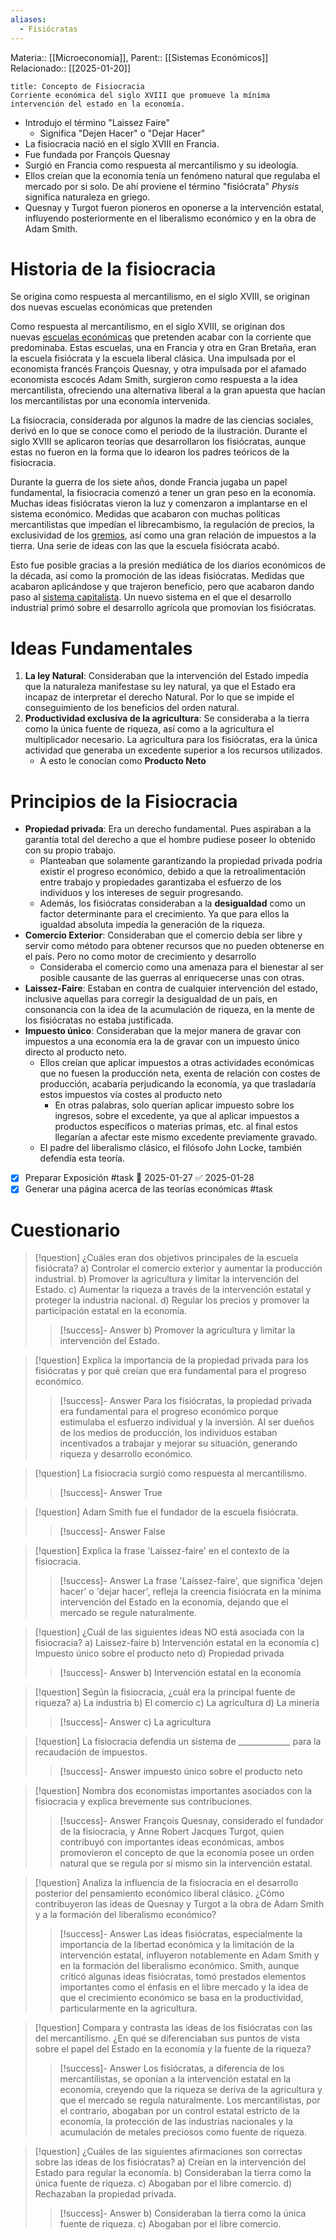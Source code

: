 ```yaml
---
aliases:
  - Fisiócratas
---
```

Materia:: [[Microeconomía]], 
Parent:: [[Sistemas Económicos]]
Relacionado:: [[2025-01-20]]

```ad-abstract
title: Concepto de Fisiocracia
Corriente económica del siglo XVIII que promueve la mínima intervención del estado en la economía. 
```

- Introdujo el término "Laissez Faire"
	- Significa "Dejen Hacer" o "Dejar Hacer"
- La fisiocracia nació en el siglo XVIII en Francia. 
- Fue fundada por François Quesnay
- Surgió en Francia como respuesta al mercantilismo y su ideología. 
- Ellos creían que la economía tenía un fenómeno natural que regulaba el mercado por si solo. De ahí proviene el término "fisiócrata" *Physis* significa naturaleza en griego. 
- Quesnay y Turgot fueron pioneros en oponerse a la intervención estatal, influyendo posteriormente en el liberalismo económico y en la obra de Adam Smith. 
# Historia de la fisiocracia
Se origina como respuesta al mercantilismo, en el siglo XVIII, se originan dos nuevas escuelas económicas que pretenden 

Como respuesta al mercantilismo, en el siglo XVIII, se originan dos nuevas [escuelas económicas](https://economipedia.com/definiciones/escuelas-de-pensamiento-economico.html) que pretenden acabar con la corriente que predominaba. Estas escuelas, una en Francia y otra en Gran Bretaña, eran la escuela fisiócrata y la escuela liberal clásica. Una impulsada por el economista francés François Quesnay, y otra impulsada por el afamado economista escocés Adam Smith, surgieron como respuesta a la idea mercantilista, ofreciendo una alternativa liberal a la gran apuesta que hacían los mercantilistas por una economía intervenida.

La fisiocracia, considerada por algunos la madre de las ciencias sociales, derivó en lo que se conoce como el periodo de la ilustración. Durante el siglo XVIII se aplicaron teorías que desarrollaron los fisiócratas, aunque estas no fueron en la forma que lo idearon los padres teóricos de la fisiocracia. 

Durante la guerra de los siete años, donde Francia jugaba un papel fundamental, la fisiocracia comenzó a tener un gran peso en la economía. Muchas ideas fisiócratas vieron la luz y comenzaron a implantarse en el sistema económico. Medidas que acabaron con muchas políticas mercantilistas que impedían el librecambismo, la regulación de precios, la exclusividad de los [gremios](https://economipedia.com/definiciones/gremio.html), así como una gran relación de impuestos a la tierra. Una serie de ideas con las que la escuela fisiócrata acabó.

Esto fue posible gracias a la presión mediática de los diarios económicos de la década, así como la promoción de las ideas fisiócratas. Medidas que acabaron aplicándose y que trajeron beneficio, pero que acabaron dando paso al [sistema capitalista](https://economipedia.com/definiciones/capitalismo.html). Un nuevo sistema en el que el desarrollo industrial primó sobre el desarrollo agrícola que promovían los fisiócratas.

# Ideas Fundamentales
1. **La ley Natural**: Consideraban que la intervención del Estado impedía que la  naturaleza manifestase su ley natural, ya que el Estado era incapaz de interpretar el derecho Natural. Por lo que se impide el conseguimiento de los beneficios del orden natural. 
2. **Productividad exclusiva de la agricultura**: Se consideraba a la tierra como la única fuente de riqueza, así como a la agricultura el multiplicador necesario. La agricultura para los fisiócratas, era la única actividad que generaba un excedente superior a los recursos utilizados. 
	- A esto le conocían como **Producto Neto**
# Principios de la Fisiocracia 
- **Propiedad privada**: Era un derecho fundamental. Pues aspiraban a la garantía total del derecho a que el hombre pudiese poseer lo obtenido con su propio trabajo. 
	- Planteaban que solamente garantizando la propiedad privada podría existir el progreso económico, debido a que la retroalimentación entre trabajo y propiedades garantizaba el esfuerzo de los individuos y los intereses de seguir progresando. 
	- Además, los fisiócratas consideraban a la **desigualdad** como un factor determinante para el crecimiento. Ya que para ellos la igualdad absoluta impedía la generación de la riqueza. 
- **Comercio Exterior**: Consideraban que el comercio debía ser libre y servir como método para obtener recursos que no pueden obtenerse en el país. Pero no como motor de crecimiento y desarrollo
	- Consideraba el comercio como una amenaza para el bienestar al ser posible causante de las guerras al enriquecerse unas con otras. 
- **Laissez-Faire**: Estaban en contra de cualquier intervención del estado, inclusive aquellas para corregir la desigualdad de un país, en consonancia con la idea de la acumulación de riqueza, en la mente de los fisiócratas no estaba justificada. 
- **Impuesto único**: Consideraban que la mejor manera de gravar con impuestos a una economía era la de gravar con un impuesto único directo al producto neto. 
	- Ellos creían que aplicar impuestos a otras actividades económicas que no fuesen la producción neta, exenta de relación con costes de producción, acabaría perjudicando la economía, ya que trasladaría estos impuestos vía costes al producto neto
		- En otras palabras, solo querían aplicar impuesto sobre los ingresos, sobre el excedente, ya que al aplicar impuestos a productos específicos o materias primas, etc. al final estos llegarían a afectar este mismo excedente previamente gravado. 
	- El padre del liberalismo clásico, el filósofo John Locke, también defendía esta teoría. 
- [x] Preparar Exposición #task 📅 2025-01-27 ✅ 2025-01-28
- [x] Generar una página acerca de las teorías económicas #task 

# Cuestionario
> [!question] ¿Cuáles eran dos objetivos principales de la escuela fisiócrata?
> a) Controlar el comercio exterior y aumentar la producción industrial.
> b) Promover la agricultura y limitar la intervención del Estado.
> c) Aumentar la riqueza a través de la intervención estatal y proteger la industria nacional.
> d) Regular los precios y promover la participación estatal en la economía.
>> [!success]- Answer
>> b) Promover la agricultura y limitar la intervención del Estado.

> [!question] Explica la importancia de la propiedad privada para los fisiócratas y por qué creían que era fundamental para el progreso económico.
>> [!success]- Answer
>> Para los fisiócratas, la propiedad privada era fundamental para el progreso económico porque estimulaba el esfuerzo individual y la inversión. Al ser dueños de los medios de producción, los individuos estaban incentivados a trabajar y mejorar su situación, generando riqueza y desarrollo económico.

> [!question] La fisiocracia surgió como respuesta al mercantilismo.
>> [!success]- Answer
>> True

> [!question] Adam Smith fue el fundador de la escuela fisiócrata.
>> [!success]- Answer
>> False

> [!question] Explica la frase 'Laissez-faire' en el contexto de la fisiocracia.
>> [!success]- Answer
>> La frase 'Laissez-faire', que significa 'dejen hacer' o 'dejar hacer', refleja la creencia fisiócrata en la mínima intervención del Estado en la economía, dejando que el mercado se regule naturalmente.

> [!question] ¿Cuál de las siguientes ideas NO está asociada con la fisiocracia?
> a) Laissez-faire
> b) Intervención estatal en la economía
> c) Impuesto único sobre el producto neto
> d) Propiedad privada
>> [!success]- Answer
>> b) Intervención estatal en la economía

> [!question] Según la fisiocracia, ¿cuál era la principal fuente de riqueza?
> a) La industria
> b) El comercio
> c) La agricultura
> d) La minería
>> [!success]- Answer
>> c) La agricultura

> [!question] La fisiocracia defendía un sistema de _____________ para la recaudación de impuestos.
>> [!success]- Answer
>> impuesto único sobre el producto neto

> [!question] Nombra dos economistas importantes asociados con la fisiocracia y explica brevemente sus contribuciones.
>> [!success]- Answer
>> François Quesnay, considerado el fundador de la fisiocracia, y Anne Robert Jacques Turgot, quien contribuyó con importantes ideas económicas, ambos promovieron el concepto de que la economía posee un orden natural que se regula por sí mismo sin la intervención estatal.

> [!question] Analiza la influencia de la fisiocracia en el desarrollo posterior del pensamiento económico liberal clásico. ¿Cómo contribuyeron las ideas de Quesnay y Turgot a la obra de Adam Smith y a la formación del liberalismo económico?
>> [!success]- Answer
>> Las ideas fisiócratas, especialmente la importancia de la libertad económica y la limitación de la intervención estatal, influyeron notablemente en Adam Smith y en la formación del liberalismo económico. Smith, aunque criticó algunas ideas fisiócratas, tomó prestados elementos importantes como el énfasis en el libre mercado y la idea de que el crecimiento económico se basa en la productividad, particularmente en la agricultura.

> [!question] Compara y contrasta las ideas de los fisiócratas con las del mercantilismo.  ¿En qué se diferenciaban sus puntos de vista sobre el papel del Estado en la economía y la fuente de la riqueza?
>> [!success]- Answer
>> Los fisiócratas, a diferencia de los mercantilistas, se oponían a la intervención estatal en la economía, creyendo que la riqueza se deriva de la agricultura y que el mercado se regula naturalmente. Los mercantilistas, por el contrario, abogaban por un control estatal estricto de la economía, la protección de las industrias nacionales y la acumulación de metales preciosos como fuente de riqueza.

> [!question] ¿Cuáles de las siguientes afirmaciones son correctas sobre las ideas de los fisiócratas?
> a) Creían en la intervención del Estado para regular la economía.
> b) Consideraban la tierra como la única fuente de riqueza.
> c) Abogaban por el libre comercio.
> d) Rechazaban la propiedad privada.
>> [!success]- Answer
>> b) Consideraban la tierra como la única fuente de riqueza.
>> c) Abogaban por el libre comercio.

